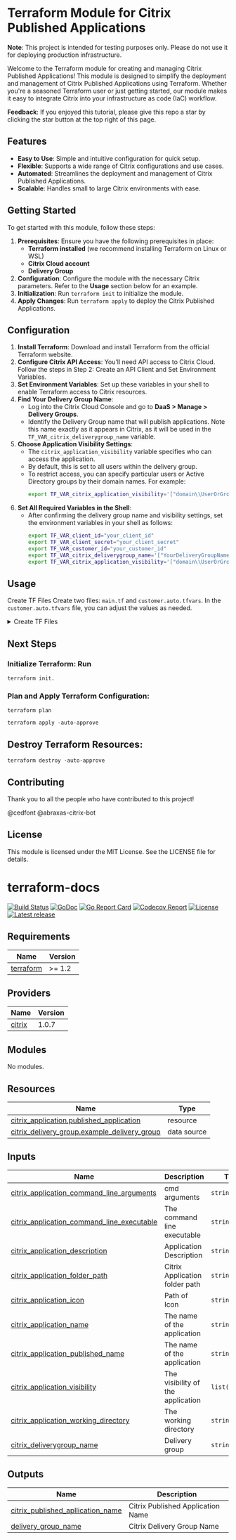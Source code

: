 # Terraform Module for Citrix Published Applications

**Note**: This project is intended for testing purposes only. Please do not use it for deploying production infrastructure.

Welcome to the Terraform module for creating and managing Citrix Published Applications! This module is designed to simplify the deployment and management of Citrix Published Applications using Terraform. Whether you're a seasoned Terraform user or just getting started, our module makes it easy to integrate Citrix into your infrastructure as code (IaC) workflow.

**Feedback**: If you enjoyed this tutorial, please give this repo a star by clicking the star button at the top right of this page.

## Features

- **Easy to Use**: Simple and intuitive configuration for quick setup.
- **Flexible**: Supports a wide range of Citrix configurations and use cases.
- **Automated**: Streamlines the deployment and management of Citrix Published Applications.
- **Scalable**: Handles small to large Citrix environments with ease.

## Getting Started

To get started with this module, follow these steps:

1. **Prerequisites**: Ensure you have the following prerequisites in place:
   - **Terraform installed** (we recommend installing Terraform on Linux or WSL)
   - **Citrix Cloud account**
   - **Delivery Group**
2. **Configuration**: Configure the module with the necessary Citrix parameters. Refer to the **Usage** section below for an example.
3. **Initialization**: Run `terraform init` to initialize the module.
4. **Apply Changes**: Run `terraform apply` to deploy the Citrix Published Applications.

## Configuration

1. **Install Terraform**: Download and install Terraform from the official Terraform website.
2. **Configure Citrix API Access**: You’ll need API access to Citrix Cloud. Follow the steps in Step 2: Create an API Client and Set Environment Variables.
3. **Set Environment Variables**: Set up these variables in your shell to enable Terraform access to Citrix resources.
4. **Find Your Delivery Group Name**:
   - Log into the Citrix Cloud Console and go to **DaaS > Manage > Delivery Groups**.
   - Identify the Delivery Group name that will publish applications. Note this name exactly as it appears in Citrix, as it will be used in the `TF_VAR_citrix_deliverygroup_name` variable.
5. **Choose Application Visibility Settings**:
   - The `citrix_application_visibility` variable specifies who can access the application.
   - By default, this is set to all users within the delivery group.
   - To restrict access, you can specify particular users or Active Directory groups by their domain names. For example:
     ```sh
     export TF_VAR_citrix_application_visibility='["domain\\UserOrGroupName"]'
     ```
6. **Set All Required Variables in the Shell**:
   - After confirming the delivery group name and visibility settings, set the environment variables in your shell as follows:
     ```sh
     export TF_VAR_client_id="your_client_id"
     export TF_VAR_client_secret="your_client_secret"
     export TF_VAR_customer_id="your_customer_id"
     export TF_VAR_citrix_deliverygroup_name='["YourDeliveryGroupName"]'
     export TF_VAR_citrix_application_visibility='["domain\\UserOrGroupName"]' # Adjust as needed
     ```

## Usage

Create TF Files
Create two files: `main.tf` and `customer.auto.tfvars`. In the `customer.auto.tfvars` file, you can adjust the values as needed.

<details>
<summary>Create TF Files</summary>
<br>
This is how you dropdown.


**main.tf**:
```hcl
terraform {
  required_version = ">=1.2"
  required_providers {
    citrix = {
      source  = "citrix/citrix"
      version = "=1.0.7"
    }
  }
}

# This block specifies the Citrix Provider configuration.
provider "citrix" {
  cvad_config = {
    customer_id   = var.customer_id
    client_id     = var.client_id
    client_secret = var.client_secret
  }
}

###############################################################################
# Data Sources
###############################################################################

data "citrix_delivery_group" "example_delivery_group" {
  name = var.citrix_deliverygroup_name[0]
}

resource "citrix_admin_folder" "example_admin_folder_1" {
  name = var.mandant_prefix
  type = ["ContainsApplications"]
}

###############################################################################
# Resources
###############################################################################

module "citrix-daas-published-applications" {
  source  = "abraxas-labs/citrix-daas-published-applications/citrixdaas"
  version = "0.5.10"
  citrix_application_name                    = var.citrix_application_name
  citrix_application_description             = var.citrix_application_description
  citrix_application_published_name          = var.citrix_application_published_name
  citrix_application_command_line_arguments  = "“%**”"
  citrix_application_command_line_executable = var.citrix_application_command_line_executable
  citrix_application_working_directory       = "%HOMEDRIVE%%HOMEPATH%"
  citrix_application_folder_path             = citrix_admin_folder.example_admin_folder_1.path
  citrix_deliverygroup_name                  = data.citrix_delivery_group.example_delivery_group.name
  # Optional parameters
  #citrix_application_visibility              = var.citrix_application_visibility
  #citrix_application_icon                    = citrix_application_icon.example_application_icon.id
  
}


resource "citrix_application_icon" "example_application_icon" {
  raw_data = filebase64("${path.module}/${var.icon_path}")
}

###############################################################################
# Variables
###############################################################################

variable "client_id" {
  description = <<-EOF
  Please enter the The Citrix Cloud Client id. Example: 12345678-1234-1234-1234-123456789012
  Link https://developer-docs.citrix.com/en-us/citrix-cloud/citrix-cloud-api-overview/get-started-with-citrix-cloud-apis.html
  EOF
  type        = string
}

variable "client_secret" {
  description = <<-EOF
  Please enter the The Citrix Cloud Client secret. Example: xxxxxxx-xxxxxxx==
  Link https://developer-docs.citrix.com/en-us/citrix-cloud/citrix-cloud-api-overview/get-started-with-citrix-cloud-apis.html
  EOF
  type        = string
  sensitive   = true
}

variable "customer_id" {
  description = <<-EOF
  Please enter The Citrix Cloud customer id. Example: xxxxxxxx
  Link https://developer-docs.citrix.com/en-us/citrix-cloud/citrix-cloud-api-overview/get-started-with-citrix-cloud-apis.html
  EOF
  type        = string
}

variable "citrix_application_visibility" {
  description = <<-EOF
  Please enter Users or group . Example: ["domain\\UserOrGroupName"]
  By default, the application is visible to all users within a delivery group. However, you can restrict its visibility to only certain users by specifying them in the limit_visibility_to_users list.
  EOF
  type        = list(string)
  default     = []
}

variable "citrix_deliverygroup_name" {
  description = <<-EOF
  Please enter the Name of the delivery group. Example: ["DG-A-Test"]
  EOF
  type        = list(string)
}

variable "citrix_application_name" {
  description = "The name of the application"
  type        = string
}

variable "citrix_application_description" {
  description = "Application Description"
  type        = string
}

variable "citrix_application_published_name" {
  description = "The name of the application"
  type        = string
}

variable "citrix_application_command_line_executable" {
  description = "The command line executable"
  type        = string
}

variable "icon_path" {
  description = "Please enter the Path to the icon"
  type        = string
  default     = "/icons/citrix.ico"
}

variable "mandant_prefix" {
  description = "please enter the Customer name"
  type        = string
}
```


customer.auto.tfvars
```hcl
mandant_prefix                             = "Customer A"
citrix_application_name                    = "Calc Citrix Terraform 💡 Innovator 🎬 Showcase"
citrix_application_published_name          = "Calc Citrix-Terraform_Showcase"
citrix_application_description             = "Experience the future of application delivery with our innovative demo that combines the power of Citrix and Terraform. These showcase apps demonstrate how you can create and manage Citrix environments efficiently and automatically with Terraform."
citrix_application_command_line_executable = "C:\\Windows\\system32\\calc.exe"
icon_path                                  = "icons/citrix.ico"
```

</details>


## Next Steps
### Initialize Terraform: Run
```hcl
terraform init.
```

### Plan and Apply Terraform Configuration:
```hcl
terraform plan
```

```hcl
terraform apply -auto-approve
```

## Destroy Terraform Resources:

```hcl
terraform destroy -auto-approve
```

## Contributing
Thank you to all the people who have contributed to this project!

@cedfont
@abraxas-citrix-bot

## License
This module is licensed under the MIT License. See the LICENSE file for details.



# terraform-docs

[![Build Status](https://github.com/terraform-docs/terraform-docs/workflows/ci/badge.svg)](https://github.com/terraform-docs/terraform-docs/actions) [![GoDoc](https://pkg.go.dev/badge/github.com/terraform-docs/terraform-docs)](https://pkg.go.dev/github.com/terraform-docs/terraform-docs) [![Go Report Card](https://goreportcard.com/badge/github.com/terraform-docs/terraform-docs)](https://goreportcard.com/report/github.com/terraform-docs/terraform-docs) [![Codecov Report](https://codecov.io/gh/terraform-docs/terraform-docs/branch/master/graph/badge.svg)](https://codecov.io/gh/terraform-docs/terraform-docs) [![License](https://img.shields.io/github/license/terraform-docs/terraform-docs)](https://github.com/terraform-docs/terraform-docs/blob/master/LICENSE) [![Latest release](https://img.shields.io/github/v/release/terraform-docs/terraform-docs)](https://github.com/terraform-docs/terraform-docs/releases)

<!-- BEGINNING OF PRE-COMMIT-TERRAFORM DOCS HOOK -->
## Requirements

| Name | Version |
|------|---------|
| <a name="requirement_terraform"></a> [terraform](#requirement\_terraform) | >= 1.2 |

## Providers

| Name | Version |
|------|---------|
| <a name="provider_citrix"></a> [citrix](#provider\_citrix) | 1.0.7 |

## Modules

No modules.

## Resources

| Name | Type |
|------|------|
| [citrix_application.published_application](https://registry.terraform.io/providers/citrix/citrix/latest/docs/resources/application) | resource |
| [citrix_delivery_group.example_delivery_group](https://registry.terraform.io/providers/citrix/citrix/latest/docs/data-sources/delivery_group) | data source |

## Inputs

| Name | Description | Type | Default | Required |
|------|-------------|------|---------|:--------:|
| <a name="input_citrix_application_command_line_arguments"></a> [citrix\_application\_command\_line\_arguments](#input\_citrix\_application\_command\_line\_arguments) | cmd arguments | `string` | n/a | yes |
| <a name="input_citrix_application_command_line_executable"></a> [citrix\_application\_command\_line\_executable](#input\_citrix\_application\_command\_line\_executable) | The command line executable | `string` | n/a | yes |
| <a name="input_citrix_application_description"></a> [citrix\_application\_description](#input\_citrix\_application\_description) | Application Description | `string` | n/a | yes |
| <a name="input_citrix_application_folder_path"></a> [citrix\_application\_folder\_path](#input\_citrix\_application\_folder\_path) | Citrix Application folder path | `string` | n/a | yes |
| <a name="input_citrix_application_icon"></a> [citrix\_application\_icon](#input\_citrix\_application\_icon) | Path of Icon | `string` | `""` | no |
| <a name="input_citrix_application_name"></a> [citrix\_application\_name](#input\_citrix\_application\_name) | The name of the application | `string` | n/a | yes |
| <a name="input_citrix_application_published_name"></a> [citrix\_application\_published\_name](#input\_citrix\_application\_published\_name) | The name of the application | `string` | n/a | yes |
| <a name="input_citrix_application_visibility"></a> [citrix\_application\_visibility](#input\_citrix\_application\_visibility) | The visibility of the application | `list(string)` | `[]` | no |
| <a name="input_citrix_application_working_directory"></a> [citrix\_application\_working\_directory](#input\_citrix\_application\_working\_directory) | The working directory | `string` | n/a | yes |
| <a name="input_citrix_deliverygroup_name"></a> [citrix\_deliverygroup\_name](#input\_citrix\_deliverygroup\_name) | Delivery group | `string` | n/a | yes |

## Outputs

| Name | Description |
|------|-------------|
| <a name="output_citrix_published_apllication_name"></a> [citrix\_published\_apllication\_name](#output\_citrix\_published\_apllication\_name) | Citrix Published Application Name |
| <a name="output_delivery_group_name"></a> [delivery\_group\_name](#output\_delivery\_group\_name) | Citrix Delivery Group Name |
<!-- END OF PRE-COMMIT-TERRAFORM DOCS HOOK -->
